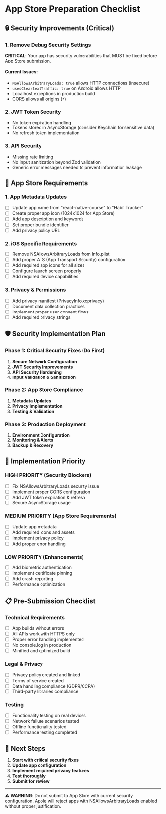 # App Store Preparation Checklist

## 🔒 Security Improvements (Critical)

### 1. Remove Debug Security Settings

**CRITICAL**: Your app has security vulnerabilities that MUST be fixed before App Store submission.

#### Current Issues:

- `NSAllowsArbitraryLoads: true` allows HTTP connections (insecure)
- `usesCleartextTraffic: true` on Android allows HTTP
- Localhost exceptions in production build
- CORS allows all origins (`*`)

### 2. JWT Token Security

- No token expiration handling
- Tokens stored in AsyncStorage (consider Keychain for sensitive data)
- No refresh token implementation

### 3. API Security

- Missing rate limiting
- No input sanitization beyond Zod validation
- Generic error messages needed to prevent information leakage

## 📱 App Store Requirements

### 1. App Metadata Updates

- [ ] Update app name from "react-native-course" to "Habit Tracker"
- [ ] Create proper app icon (1024x1024 for App Store)
- [ ] Add app description and keywords
- [ ] Set proper bundle identifier
- [ ] Add privacy policy URL

### 2. iOS Specific Requirements

- [ ] Remove NSAllowsArbitraryLoads from Info.plist
- [ ] Add proper ATS (App Transport Security) configuration
- [ ] Add required app icons for all sizes
- [ ] Configure launch screen properly
- [ ] Add required device capabilities

### 3. Privacy & Permissions

- [ ] Add privacy manifest (PrivacyInfo.xcprivacy)
- [ ] Document data collection practices
- [ ] Implement proper user consent flows
- [ ] Add required privacy strings

## 🛡️ Security Implementation Plan

### Phase 1: Critical Security Fixes (Do First)

1. **Secure Network Configuration**
2. **JWT Security Improvements**
3. **API Security Hardening**
4. **Input Validation & Sanitization**

### Phase 2: App Store Compliance

1. **Metadata Updates**
2. **Privacy Implementation**
3. **Testing & Validation**

### Phase 3: Production Deployment

1. **Environment Configuration**
2. **Monitoring & Alerts**
3. **Backup & Recovery**

## 🚀 Implementation Priority

### HIGH PRIORITY (Security Blockers)

- [ ] Fix NSAllowsArbitraryLoads security issue
- [ ] Implement proper CORS configuration
- [ ] Add JWT token expiration & refresh
- [ ] Secure AsyncStorage usage

### MEDIUM PRIORITY (App Store Requirements)

- [ ] Update app metadata
- [ ] Add required icons and assets
- [ ] Implement privacy policy
- [ ] Add proper error handling

### LOW PRIORITY (Enhancements)

- [ ] Add biometric authentication
- [ ] Implement certificate pinning
- [ ] Add crash reporting
- [ ] Performance optimization

## 📋 Pre-Submission Checklist

### Technical Requirements

- [ ] App builds without errors
- [ ] All APIs work with HTTPS only
- [ ] Proper error handling implemented
- [ ] No console.log in production
- [ ] Minified and optimized build

### Legal & Privacy

- [ ] Privacy policy created and linked
- [ ] Terms of service created
- [ ] Data handling compliance (GDPR/CCPA)
- [ ] Third-party libraries compliance

### Testing

- [ ] Functionality testing on real devices
- [ ] Network failure scenarios tested
- [ ] Offline functionality tested
- [ ] Performance testing completed

## 🔧 Next Steps

1. **Start with critical security fixes**
2. **Update app configuration**
3. **Implement required privacy features**
4. **Test thoroughly**
5. **Submit for review**

---

**⚠️ WARNING**: Do not submit to App Store with current security configuration. Apple will reject apps with NSAllowsArbitraryLoads enabled without proper justification.
